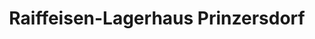 ---
title: "Raiffeisen-Lagerhaus Prinzersdorf"
url: /prinzersdorf/raiffeisen-lagerhaus-prinzersdorf/
shop: Landwirtschaftlich
---